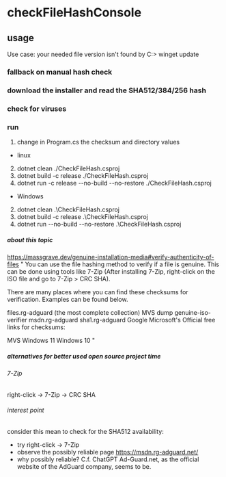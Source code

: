 # checkFileHashConsole
## usage
Use case: your needed file version isn't found by 
C:\> winget update

### fallback on manual hash check
### download the installer and read the SHA512/384/256 hash
### check for viruses
### run
1) change in Program.cs the checksum and directory values

* linux
2) dotnet clean ./CheckFileHash.csproj
3) dotnet build -c release ./CheckFileHash.csproj
4) dotnet run -c release --no-build --no-restore ./CheckFileHash.csproj

* Windows
2) dotnet clean .\CheckFileHash.csproj
3) dotnet build -c release .\CheckFileHash.csproj
4) dotnet run --no-build --no-restore .\CheckFileHash.csproj

##### about this topic
https://massgrave.dev/genuine-installation-media#verify-authenticity-of-files
"
You can use the file hashing method to verify if a file is genuine. This can be done using tools like 7-Zip (After installing 7-Zip, right-click on the ISO file and go to 7-Zip > CRC SHA).

There are many places where you can find these checksums for verification. Examples can be found below.

files.rg-adguard (the most complete collection)
MVS dump
genuine-iso-verifier
msdn.rg-adguard
sha1.rg-adguard
Google
Microsoft's Official free links for checksums:

MVS
Windows 11
Windows 10
"

##### alternatives for better used open source project time
###### 7-Zip
right-click -> 7-Zip -> CRC SHA
###### interest point
consider this mean to check for the SHA512 availability:
* try right-click -> 7-Zip
* observe the possibly reliable page https://msdn.rg-adguard.net/ 
* why possibly reliable? C.f. ChatGPT Ad-Guard.net, as the official website of the AdGuard company, seems to be.